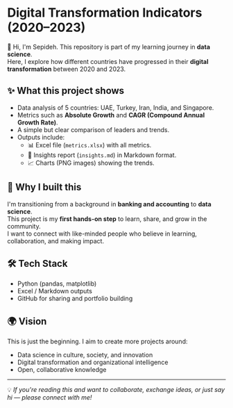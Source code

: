# Digital Transformation Indicators (2020–2023)

👋 Hi, I'm Sepideh. This repository is part of my learning journey in **data science**.  
Here, I explore how different countries have progressed in their **digital transformation** between 2020 and 2023.

## ✨ What this project shows
- Data analysis of 5 countries: UAE, Turkey, Iran, India, and Singapore.
- Metrics such as **Absolute Growth** and **CAGR (Compound Annual Growth Rate)**.
- A simple but clear comparison of leaders and trends.
- Outputs include:
  - 📊 Excel file (`metrics.xlsx`) with all metrics.
  - 📝 Insights report (`insights.md`) in Markdown format.
  - 📈 Charts (PNG images) showing the trends.

## 🚀 Why I built this
I'm transitioning from a background in **banking and accounting** to **data science**.  
This project is my **first hands-on step** to learn, share, and grow in the community.  
I want to connect with like-minded people who believe in learning, collaboration, and making impact.

## 🛠️ Tech Stack
- Python (pandas, matplotlib)
- Excel / Markdown outputs
- GitHub for sharing and portfolio building

## 🌍 Vision
This is just the beginning. I aim to create more projects around:
- Data science in culture, society, and innovation
- Digital transformation and organizational intelligence
- Open, collaborative knowledge

---

💡 *If you're reading this and want to collaborate, exchange ideas, or just say hi — please connect with me!*  
